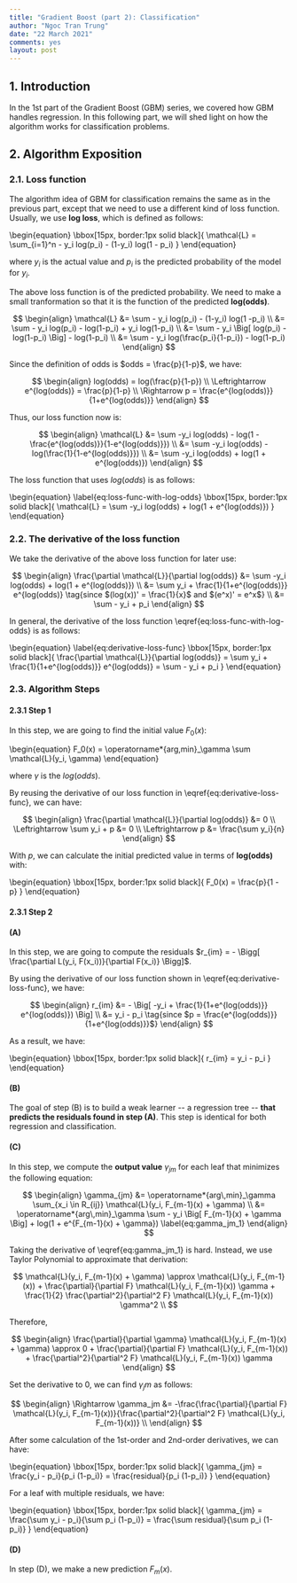 ```yaml
---
title: "Gradient Boost (part 2): Classification"
author: "Ngoc Tran Trung"
date: "22 March 2021"
comments: yes
layout: post
---
```


## 1. Introduction

In the 1st part of the Gradient Boost (GBM) series, we covered how GBM handles regression. In this following part, we will shed light on how the algorithm works for classification problems.

## 2. Algorithm Exposition

### 2.1. Loss function

The algorithm idea of GBM for classification remains the same as in the previous part, except that we need to use a different kind of loss function. Usually, we use __log loss__, which is defined as follows:


\begin{equation}
\bbox[15px, border:1px solid black]{
\mathcal{L} = \sum_{i=1}^n - y_i log(p_i) - (1-y_i) log(1 - p_i)
}
\end{equation}

where $y_i$ is the actual value and $p_i$ is the predicted probability of the model for $y_i$.

The above loss function is of the predicted probability. We need to make a small tranformation so that it is the function of the predicted __log(odds)__.

$$
\begin{align}
\mathcal{L} &= \sum - y_i log(p_i) - (1-y_i) log(1 -p_i) \\
&= \sum - y_i log(p_i) - log(1-p_i) + y_i log(1-p_i) \\
&= \sum - y_i \Big[ log(p_i) - log(1-p_i) \Big] - log(1-p_i) \\
&= \sum - y_i log(\frac{p_i}{1-p_i}) - log(1-p_i)
\end{align}
$$

Since the definition of odds is $odds = \frac{p}{1-p}$, we have:

$$
\begin{align}
log(odds) = log(\frac{p}{1-p}) \\
\Leftrightarrow e^{log(odds)} = \frac{p}{1-p} \\
\Rightarrow p = \frac{e^{log(odds)}}{1+e^{log(odds)}} 
\end{align}
$$

Thus, our loss function now is:

$$
\begin{align}
\mathcal{L} &= \sum -y_i log(odds) - log(1 - \frac{e^{log(odds)}}{1-e^{log(odds)}}) \\
&= \sum -y_i log(odds) - log(\frac{1}{1-e^{log(odds)}}) \\
&= \sum -y_i log(odds) + log(1 + e^{log(odds)})
\end{align}
$$

The loss function that uses $log(odds)$ is as follows:

\begin{equation} \label{eq:loss-func-with-log-odds}
\bbox[15px, border:1px solid black]{
\mathcal{L} = \sum -y_i log(odds) + log(1 + e^{log(odds)})
}
\end{equation}

### 2.2. The derivative of the loss function

We take the derivative of the above loss function for later use:

$$
\begin{align}
\frac{\partial \mathcal{L}}{\partial log(odds)} &= \sum -y_i log(odds) + log(1 + e^{log(odds)}) \\
&= \sum y_i + \frac{1}{1+e^{log(odds)}} e^{log(odds)} \tag{since $(log(x))' = \frac{1}{x}$ and $(e^x)' = e^x$} \\
&= \sum - y_i + p_i
\end{align}
$$

In general, the derivative of the loss function \eqref{eq:loss-func-with-log-odds} is as follows:

\begin{equation} \label{eq:derivative-loss-func}
\bbox[15px, border:1px solid black]{
\frac{\partial \mathcal{L}}{\partial log(odds)} = \sum y_i + \frac{1}{1+e^{log(odds)}} e^{log(odds)} = \sum - y_i + p_i
}
\end{equation}


### 2.3. Algorithm Steps

#### 2.3.1 Step 1

In this step, we are going to find the initial value $F_0(x)$:

\begin{equation}
F_0(x) = \operatorname*{arg\,min}_\gamma \sum \mathcal{L}(y_i, \gamma) 
\end{equation}

where $\gamma$ is the $log(odds)$.

By reusing the derivative of our loss function in \eqref{eq:derivative-loss-func}, we can have:

$$
\begin{align}
\frac{\partial \mathcal{L}}{\partial log(odds)} &= 0 \\
\Leftrightarrow \sum y_i + p &= 0 \\
\Leftrightarrow p &= \frac{\sum y_i}{n}
\end{align}
$$

With $p$, we can calculate the initial predicted value in terms of __log(odds)__ with:

\begin{equation}
\bbox[15px, border:1px solid black]{
F_0(x) = \frac{p}{1 - p}
}
\end{equation}


#### 2.3.1 Step 2

#### (A) 

In this step, we are going to compute the residuals $r_{im} = - \Bigg[ \frac{\partial L(y_i, F(x_i))}{\partial F(x_i)} \Bigg]$.

By using the derivative of our loss function shown in \eqref{eq:derivative-loss-func}, we have:

$$
\begin{align}
r_{im} &= - \Big[ -y_i + \frac{1}{1+e^{log(odds)}} e^{log(odds)}) \Big] \\
&= y_i - p_i \tag{since $p = \frac{e^{log(odds)}}{1+e^{log(odds)}}$}
\end{align}
$$

As a result, we have:

\begin{equation}
\bbox[15px, border:1px solid black]{
r_{im} = y_i - p_i
}
\end{equation}

#### (B) 

The goal of step (B) is to build a weak learner -- a regression tree -- **that predicts the residuals found in step (A)**. This step is identical for both regression and classification.

#### (C)

In this step, we compute the __output value__ $\gamma_{jm}$ for each leaf that minimizes the following equation:

$$
\begin{align} 
\gamma_{jm} &= \operatorname*{arg\,min}_\gamma \sum_{x_i \in R_{ij}} \mathcal{L}(y_i, F_{m-1}(x) + \gamma) \\
&= \operatorname*{arg\,min}_\gamma \sum - y_i \Big[ F_{m-1}(x) + \gamma \Big] + log(1 + e^{F_{m-1}(x) + \gamma}) \label{eq:gamma_jm_1}
\end{align}
$$

Taking the derivative of \eqref{eq:gamma_jm_1} is hard. Instead, we use Taylor Polynomial to approximate that derivation:

$$
\mathcal{L}(y_i, F_{m-1}(x) + \gamma) \approx \mathcal{L}(y_i, F_{m-1}(x))  + \frac{\partial}{\partial F} \mathcal{L}(y_i, F_{m-1}(x)) \gamma + \frac{1}{2} \frac{\partial^2}{\partial^2 F} \mathcal{L}(y_i, F_{m-1}(x)) \gamma^2 \\
$$

Therefore,

$$
\begin{align}
\frac{\partial}{\partial \gamma} \mathcal{L}(y_i, F_{m-1}(x) + \gamma) \approx 0 + \frac{\partial}{\partial F} \mathcal{L}(y_i, F_{m-1}(x)) + \frac{\partial^2}{\partial^2 F} \mathcal{L}(y_i, F_{m-1}(x)) \gamma
\end{align}
$$

Set the derivative to 0, we can find $\gamma_jm$ as follows:

$$
\begin{align}
\Rightarrow \gamma_jm  &= -\frac{\frac{\partial}{\partial F} \mathcal{L}(y_i, F_{m-1}(x))}{\frac{\partial^2}{\partial^2 F} \mathcal{L}(y_i, F_{m-1}(x))} \\
\end{align}
$$

After some calculation of the 1st-order and 2nd-order derivatives, we can have:

\begin{equation}
\bbox[15px, border:1px solid black]{
\gamma_{jm} = \frac{y_i - p_i}{p_i (1-p_i)} = \frac{residual}{p_i (1-p_i)}
}
\end{equation}

For a leaf with multiple residuals, we have:

\begin{equation}
\bbox[15px, border:1px solid black]{
\gamma_{jm} = \frac{\sum y_i - p_i}{\sum p_i (1-p_i)} = \frac{\sum residual}{\sum p_i (1-p_i)}
}
\end{equation}


#### (D)

In step (D), we make a new prediction $F_m(x)$. 

